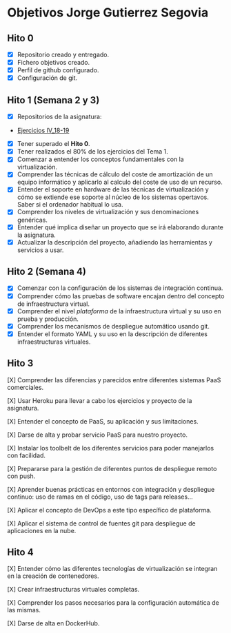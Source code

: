 Objetivos Jorge Gutierrez Segovia
============================

## Hito 0

- [x] Repositorio creado y entregado.
- [x] Fichero objetivos creado.
- [x] Perfil de github configurado.
- [x] Configuración de git.

## Hito 1 (Semana 2 y 3)

- [x] Repositorios de la asignatura:
- [Ejercicios IV_18-19](https://github.com/Saytes/EjerciciosIV-18-19)

- [x] Tener superado el **Hito 0**.
- [x] Tener realizados el 80% de los ejercicios del Tema 1.
- [x] Comenzar a entender los conceptos fundamentales con la virtualización.
- [x] Comprender las técnicas de cálculo del coste de amortización de un equipo informático y aplicarlo al calculo del coste de uso de un recurso.
- [x] Entender el soporte en hardware de las técnicas de virtualización y cómo se extiende ese soporte al núcleo 
de los sistemas opertavos. Saber si el ordenador habitual lo usa.
- [x] Comprender los niveles de virtualización y sus denominaciones genéricas.
- [x] Entender qué implica diseñar un proyecto que se irá elaborando durante la asignatura. 
- [x] Actualizar la descripción del proyecto, añadiendo las herramientas y servicios a usar. 

## Hito 2 (Semana 4)

- [x] Comenzar con la configuración de los sistemas de integración continua.
- [x] Comprender cómo las pruebas de software encajan dentro del concepto de infraestructura virtual.
- [x] Comprender el nivel *plataforma* de la infraestructura virtual y su uso en prueba y producción.
- [x] Comprender los mecanismos de despliegue automático usando git.
- [x] Entender el formato YAML y su uso en la descripción de diferentes infraestructuras virtuales.

## Hito 3

[X] Comprender las diferencias y parecidos entre diferentes sistemas PaaS comerciales.

[X] Usar Heroku para llevar a cabo los ejercicios y proyecto de la asignatura.

[X] Entender el concepto de PaaS, su aplicación y sus limitaciones.

[X] Darse de alta y probar servicio PaaS para nuestro proyecto.

[X] Instalar los toolbelt de los diferentes servicios para poder manejarlos con facilidad.

[X] Prepararse para la gestión de diferentes puntos de despliegue remoto con push.

[X] Aprender buenas prácticas en entornos con integración y despliegue continuo: uso de ramas en el código, uso de tags para releases...

[X] Aplicar el concepto de DevOps a este tipo específico de plataforma.

[X]  Aplicar el sistema de control de fuentes git para despliegue de aplicaciones en la nube.

## Hito 4

[X] Entender cómo las diferentes tecnologías de virtualización se integran en la creación de contenedores.

[X] Crear infraestructuras virtuales completas.

[X] Comprender los pasos necesarios para la configuración automática de las mismas.

[X] Darse de alta en DockerHub.
